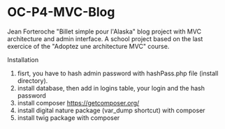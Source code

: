 # OC-P4-MVC-Blog
Jean Forteroche "Billet simple pour l'Alaska" blog project with MVC architecture and admin interface.
A school project based on the last exercice of the "Adoptez une architecture MVC" course.

Installation
1. fisrt, you have to hash admin password with hashPass.php file (install directory).
2. install database, then add in logins table, your login and the hash password
3. install composer https://getcomposer.org/
4. install digital nature package (var_dump shortcut) with composer
5. install twig package with composer